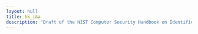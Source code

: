 ```yaml
---
layout: null
title: hk_i&a
description: "Draft of the NIST Computer Security Handbook on Identification and Authentification"
---
```

